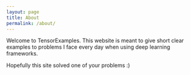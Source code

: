 ```yaml
---
layout: page
title: About
permalink: /about/
---
```


Welcome to TensorExamples. This website is meant to give short clear examples to problems I face every day when using deep learning frameworks. 

Hopefully this site solved one of your problems :) 
